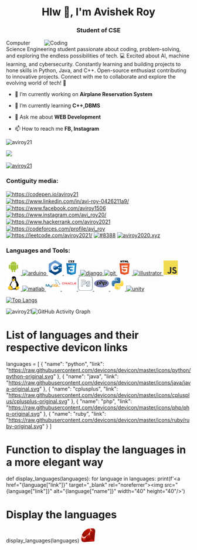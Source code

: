 



<h1 align="center">Hlw 👋, I'm Avishek Roy</h1>
<h3 align="center">Student of CSE</h3>

<img align="right" alt="Coding" width="400" src="https://c.tenor.com/rePDfDWO3XoAAAAd/hacking.gif">


 Computer Science Engineering student passionate about coding, problem-solving, and exploring the endless possibilities of tech. 💻 Excited about AI, machine learning, and cybersecurity. Constantly learning and building projects to hone skills in Python, Java, and C++. Open-source enthusiast contributing to innovative projects. Connect with me to collaborate and explore the evolving world of tech! 🚀




- 🔭 I’m currently working on **Airplane Reservation System**

- 🌱 I’m currently learning **C++,DBMS**

- 💬 Ask me about **WEB Development**

- 📫 How to reach me **FB, Instagram**

<p align="left"> <img src="https://komarev.com/ghpvc/?username=aviroy21&label=Profile%20views&color=0e75b6&style=flat" alt="aviroy21" /> </p>


<img src="https://github-readme-stats.vercel.app/api?username=aviroy21&&show_icons=true&title_color=ffffff&icon_color=bb2acf&text_color=daf7dc&bg_color=151515">

<p align="left"> <a href="https://github.com/ryo-ma/github-profile-trophy"><img src="https://github-profile-trophy.vercel.app/?username=aviroy21" alt="aviroy21" /></a> </p>

<h3 align="left">Contiguity media:</h3>
<p align="left">
<a href="https://codepen.io/https://codepen.io/aviroy21" target="blank"><img align="center" src="https://raw.githubusercontent.com/rahuldkjain/github-profile-readme-generator/master/src/images/icons/Social/codepen.svg" alt="https://codepen.io/aviroy21" height="30" width="40" /></a>
<a href="https://linkedin.com/in/https://www.linkedin.com/in/avi-roy-0426211a9/" target="blank"><img align="center" src="https://raw.githubusercontent.com/rahuldkjain/github-profile-readme-generator/master/src/images/icons/Social/linked-in-alt.svg" alt="https://www.linkedin.com/in/avi-roy-0426211a9/" height="30" width="40" /></a>
<a href="https://fb.com/https://www.facebook.com/aviroy1506" target="blank"><img align="center" src="https://raw.githubusercontent.com/rahuldkjain/github-profile-readme-generator/master/src/images/icons/Social/facebook.svg" alt="https://www.facebook.com/aviroy1506" height="30" width="40" /></a>
<a href="https://instagram.com/https://www.instagram.com/avi_roy20/" target="blank"><img align="center" src="https://raw.githubusercontent.com/rahuldkjain/github-profile-readme-generator/master/src/images/icons/Social/instagram.svg" alt="https://www.instagram.com/avi_roy20/" height="30" width="40" /></a>
<a href="https://www.hackerrank.com/https://www.hackerrank.com/aviroy2021" target="blank"><img align="center" src="https://raw.githubusercontent.com/rahuldkjain/github-profile-readme-generator/master/src/images/icons/Social/hackerrank.svg" alt="https://www.hackerrank.com/aviroy2021" height="30" width="40" /></a>
<a href="https://codeforces.com/profile/https://codeforces.com/profile/avi_roy" target="blank"><img align="center" src="https://raw.githubusercontent.com/rahuldkjain/github-profile-readme-generator/master/src/images/icons/Social/codeforces.svg" alt="https://codeforces.com/profile/avi_roy" height="30" width="40" /></a>
<a href="https://www.leetcode.com/https://leetcode.com/aviroy2021/" target="blank"><img align="center" src="https://raw.githubusercontent.com/rahuldkjain/github-profile-readme-generator/master/src/images/icons/Social/leet-code.svg" alt="https://leetcode.com/aviroy2021/" height="30" width="40" /></a>
<a href="https://discord.gg/#8388" target="blank"><img align="center" src="https://raw.githubusercontent.com/rahuldkjain/github-profile-readme-generator/master/src/images/icons/Social/discord.svg" alt="#8388" height="30" width="40" /></a>
<a href="/aviroy2020.xyz" target="blank"><img align="center" src="https://raw.githubusercontent.com/rahuldkjain/github-profile-readme-generator/master/src/images/icons/Social/rss.svg" alt="aviroy2020.xyz" height="30" width="40" /></a>
</p>

<h3 align="left">Languages and Tools:</h3>
<p align="left"> <a href="https://developer.android.com" target="_blank" rel="noreferrer"> <img src="https://raw.githubusercontent.com/devicons/devicon/master/icons/android/android-original-wordmark.svg" alt="android" width="40" height="40"/> </a> <a href="https://www.arduino.cc/" target="_blank" rel="noreferrer"> <img src="https://cdn.worldvectorlogo.com/logos/arduino-1.svg" alt="arduino" width="40" height="40"/> </a> <a href="https://www.w3schools.com/cpp/" target="_blank" rel="noreferrer"> <img src="https://raw.githubusercontent.com/devicons/devicon/master/icons/cplusplus/cplusplus-original.svg" alt="cplusplus" width="40" height="40"/> </a> <a href="https://www.w3schools.com/css/" target="_blank" rel="noreferrer"> <img src="https://raw.githubusercontent.com/devicons/devicon/master/icons/css3/css3-original-wordmark.svg" alt="css3" width="40" height="40"/> </a> <a href="https://www.djangoproject.com/" target="_blank" rel="noreferrer"> <img src="https://cdn.worldvectorlogo.com/logos/django.svg" alt="django" width="40" height="40"/> </a> <a href="https://git-scm.com/" target="_blank" rel="noreferrer"> <img src="https://www.vectorlogo.zone/logos/git-scm/git-scm-icon.svg" alt="git" width="40" height="40"/> </a> <a href="https://www.w3.org/html/" target="_blank" rel="noreferrer"> <img src="https://raw.githubusercontent.com/devicons/devicon/master/icons/html5/html5-original-wordmark.svg" alt="html5" width="40" height="40"/> </a> <a href="https://www.adobe.com/in/products/illustrator.html" target="_blank" rel="noreferrer"> <img src="https://www.vectorlogo.zone/logos/adobe_illustrator/adobe_illustrator-icon.svg" alt="illustrator" width="40" height="40"/> </a> <a href="https://developer.mozilla.org/en-US/docs/Web/JavaScript" target="_blank" rel="noreferrer"> <img src="https://raw.githubusercontent.com/devicons/devicon/master/icons/javascript/javascript-original.svg" alt="javascript" width="40" height="40"/> </a> <a href="https://www.linux.org/" target="_blank" rel="noreferrer"> <img src="https://raw.githubusercontent.com/devicons/devicon/master/icons/linux/linux-original.svg" alt="linux" width="40" height="40"/> </a> <a href="https://www.mathworks.com/" target="_blank" rel="noreferrer"> <img src="https://upload.wikimedia.org/wikipedia/commons/2/21/Matlab_Logo.png" alt="matlab" width="40" height="40"/> </a> <a href="https://www.mysql.com/" target="_blank" rel="noreferrer"> <img src="https://raw.githubusercontent.com/devicons/devicon/master/icons/mysql/mysql-original-wordmark.svg" alt="mysql" width="40" height="40"/> </a> <a href="https://www.oracle.com/" target="_blank" rel="noreferrer"> <img src="https://raw.githubusercontent.com/devicons/devicon/master/icons/oracle/oracle-original.svg" alt="oracle" width="40" height="40"/> </a> <a href="https://www.photoshop.com/en" target="_blank" rel="noreferrer"> <img src="https://raw.githubusercontent.com/devicons/devicon/master/icons/photoshop/photoshop-line.svg" alt="photoshop" width="40" height="40"/> </a> <a href="https://www.php.net" target="_blank" rel="noreferrer"> <img src="https://raw.githubusercontent.com/devicons/devicon/master/icons/php/php-original.svg" alt="php" width="40" height="40"/> </a> <a href="https://www.python.org" target="_blank" rel="noreferrer"> <img src="https://raw.githubusercontent.com/devicons/devicon/master/icons/python/python-original.svg" alt="python" width="40" height="40"/> </a> <a href="https://unity.com/" target="_blank" rel="noreferrer"> <img src="https://www.vectorlogo.zone/logos/unity3d/unity3d-icon.svg" alt="unity" width="40" height="40"/> </a> </p>


[![Top Langs](https://github-readme-stats.vercel.app/api/top-langs/?username=AviROY21&layout=compact)](https://github.com/AviROY21/github-readme-stats)

</p><p><img align="left" src="https://github-readme-streak-stats.herokuapp.com/?user=aviroy21&" alt="aviroy21" /></p>

![GitHub Activity Graph](https://activity-graph.herokuapp.com/graph?username=AviROY21)  











# List of languages and their respective devicon links
languages = [
    {
        "name": "python",
        "link": "https://raw.githubusercontent.com/devicons/devicon/master/icons/python/python-original.svg"
    },
    {
        "name": "java",
        "link": "https://raw.githubusercontent.com/devicons/devicon/master/icons/java/java-original.svg"
    },
    {
        "name": "cplusplus",
        "link": "https://raw.githubusercontent.com/devicons/devicon/master/icons/cplusplus/cplusplus-original.svg"
    },
    {
        "name": "php",
        "link": "https://raw.githubusercontent.com/devicons/devicon/master/icons/php/php-original.svg"
    },
    {
        "name": "ruby",
        "link": "https://raw.githubusercontent.com/devicons/devicon/master/icons/ruby/ruby-original.svg"
    }
]

# Function to display the languages in a more elegant way
def display_languages(languages):
    for language in languages:
        print(f'<td><a href="{language["link"]}" target="_blank" rel="noreferrer"><img src="{language["link"]}" alt="{language["name"]}" width="40" height="40"/></a></td>')

# Display the languages
display_languages(languages)
    <td>
      <a href="https://www.ruby-lang.org" target="_blank" rel="noreferrer">
        <img src="https://raw.githubusercontent.com/devicons/devicon/master/icons/ruby/ruby-original.svg" alt="ruby" width="40" height="40"/>
      </a>
    </td>
 </tr>
</table>


